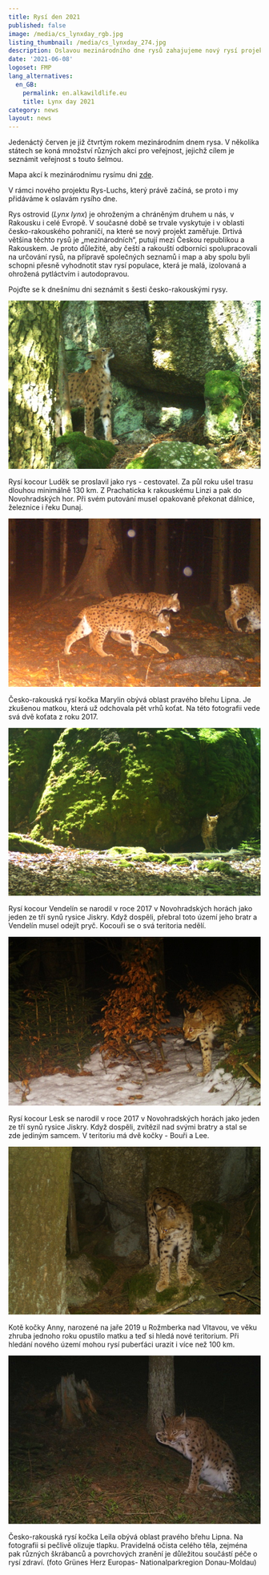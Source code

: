 ```yaml
---
title: Rysí den 2021
published: false
image: /media/cs_lynxday_rgb.jpg
listing_thumbnail: /media/cs_lynxday_274.jpg
description: Oslavou mezinárodního dne rysů zahajujeme nový rysí projekt RysLuchs.
date: '2021-06-08'
logoset: FMP
lang_alternatives:
  en_GB:
    permalink: en.alkawildlife.eu
    title: Lynx day 2021
category: news
layout: news
---
```

Jedenáctý červen je již čtvrtým rokem mezinárodním dnem rysa. V několika státech se koná množství různých akcí pro veřejnost, jejichž cílem je seznámit veřejnost s touto šelmou.


Mapa akcí k mezinárodnímu rysímu dni [zde](https://www.google.com/maps/d/u/1/viewer?mid=1t9DVuEjwCzCV0WH78nJ5AYbL-ZN_K29P&ll=49.13717443440608%2C7.146297797956626&z=5).

V rámci nového projektu Rys-Luchs, který právě začíná, se proto i my přidáváme k oslavám rysího dne. 

Rys ostrovid (_Lynx lynx_) je ohroženým a chráněným druhem u nás, v Rakousku i celé Evropě. V současné době se trvale vyskytuje i v oblasti česko-rakouského pohraničí, na které se nový projekt zaměřuje. Drtivá většina těchto rysů je „mezinárodních“, putují mezi Českou republikou a Rakouskem. Je proto důležité, aby čeští a rakouští odborníci spolupracovali na určování rysů, na přípravě společných seznamů i map a aby spolu byli schopni přesně vyhodnotit stav rysí populace, která je malá, izolovaná a ohrožená pytláctvím i autodopravou. 

Pojďte se k dnešnímu dni seznámit s šesti česko-rakouskými rysy.



![Rys Luděk](/media/ludek_620.jpg "Rys Luděk")

Rysí kocour Luděk se proslavil jako rys - cestovatel. Za půl roku ušel trasu dlouhou minimálně 130 km. Z Prachaticka k rakouskému Linzi a pak do Novohradských hor. Při svém putování musel opakovaně překonat dálnice, železnice i řeku Dunaj. 



![Rysice Marylin s koťaty](/media/marylin_620.jpg "Rysice Marylin s koťaty")

Česko-rakouská rysí kočka Marylin obývá oblast pravého břehu Lipna. Je zkušenou matkou, která už odchovala pět vrhů koťat. Na této fotografii vede svá dvě koťata z roku 2017. 



![Rys Vendelín](/media/vendelin_620.jpg "Rys Vendelín")

Rysí kocour Vendelín se narodil v roce 2017 v Novohradských horách jako jeden ze tří synů rysice Jiskry. Když dospěli, přebral toto území jeho bratr a Vendelín musel odejít pryč. Kocouři se o svá teritoria nedělí. 







![Rys Lesk](/media/lesk_620.jpg "Rys Lesk")

Rysí kocour Lesk se narodil v roce 2017 v Novohradských horách jako jeden ze tří synů rysice Jiskry. Když dospěli, zvítězil nad svými bratry a stal se zde jediným samcem. V teritoriu má dvě kočky - Bouři a Lee.



![Kotě rysice Anny](/media/anna_620.jpg "Kotě rysice Anny")

Kotě kočky Anny, narozené na jaře 2019 u Rožmberka nad Vltavou, ve věku zhruba jednoho roku opustilo matku a teď si hledá nové teritorium. Při hledání nového území mohou rysí puberťáci urazit i více než 100 km. 



![Rysice Leila](/media/leila_620.jpg "Rysice Leila")

Česko-rakouská rysí kočka Leila obývá oblast pravého břehu Lipna. Na fotografii si pečlivě olizuje tlapku. Pravidelná očista celého těla, zejména pak různých škrábanců a povrchových zranění je důležitou součástí péče o rysí zdraví. (foto Grünes Herz Europas- Nationalparkregion Donau-Moldau)

